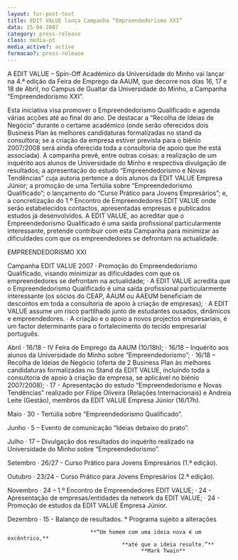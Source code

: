 ```yaml
---
layout: for-post-text
title: EDIT VALUE lança Campanha “Empreendedorismo XXI”
data: 15-04-2007
category: press-release
class: media-pt
media_active?: active
formacao?: press-release
--- 
```


A EDIT VALUE – Spin-Off Académico da Universidade do Minho vai lançar na 4.ª edição da Feira de Emprego da AAUM, que decorre nos dias 16, 17 e 18 de Abril, no Campus de Gualtar da Universidade do Minho, a Campanha “Empreendedorismo XXI”.

Esta iniciativa visa promover o Empreendedorismo Qualificado e agenda várias acções até ao final do ano. De destacar a “Recolha de Ideias de Negócio” durante o certame académico (onde serão oferecidos dois Business Plan às melhores candidaturas formalizadas no stand da consultora; se a criação da empresa estiver prevista para o biénio 2007/2008 será ainda oferecida toda a consultoria de apoio que lhe está associada).
A campanha prevê, entre outras coisas: a realização de um inquérito aos alunos de Universidade do Minho e respectiva divulgação de resultados; a apresentação do estudo “Empreendedorismo e Novas Tendências” cuja autoria pertence a dois alunos da EDIT VALUE Empresa Júnior; a promoção de uma Tertúlia sobre “Empreendedorismo Qualificado”; o lançamento do “Curso Prático para Jovens Empresários”; e, a concretização do 1.º Encontro de Empreendedores EDIT VALUE onde serão estabelecidos contactos, apresentadas empresas e publicados estudos já desenvolvidos.
A EDIT VALUE, ao acreditar que o Empreendedorismo Qualificado é uma saída profissional particularmente interessante, pretende contribuir com esta Campanha para minimizar as dificuldades com que os empreendedores se defrontam na actualidade.
 
EMPREENDEDORISMO XXI
 
Campanha EDIT VALUE 2007
·         Promoção do Empreendedorismo Qualificado, visando minimizar as dificuldades com que os empreendedores se defrontam na actualidade;
·         A EDIT VALUE acredita que o Empreendedorismo Qualificado é uma saída profissional particularmente interessante (os sócios do CEAP, AAUM ou AAEUM beneficiam de descontos em toda a consultoria de apoio à criação de empresas);
·         A EDIT VALUE assume um risco partilhado junto de estudantes ousados, dinâmicos e empreendedores.
·         A criação e o apoio a novos projectos empresariais, é um factor determinante para o fortalecimento do tecido empresarial português.
 
Abril
·         16/18 - IV Feira de Emprego da AAUM (10/18h);
·         16/18 – Inquérito aos alunos da Universidade do Minho sobre “Empreendedorismo”;
·         16/18 – Recolha de Ideias de Negócio (oferta de 2 Business Plan às melhores candidaturas formalizadas no Stand da EDIT VALUE, incluindo toda a consultoria de apoio à criação da empresa, se aplicável no biénio 2007/2008);
·         17 - Apresentação do estudo “Empreendedorismo e Novas Tendências” realizado por Filipe Oliveira (Relações Internacionais) e Andreia Leite (Gestão), membros da EDIT VALUE Empresa Júnior (16/17h).
 
Maio
·         30 - Tertúlia sobre “Empreendedorismo Qualificado”.
 
Junho
·         5 – Evento de comunicação “Ideias debaixo do prato”.
 
Julho
·         17 – Divulgação dos resultados do inquérito realizado na Universidade do Minho sobre “Empreendedorismo”.
 
Setembro
·         26/27 - Curso Prático para Jovens Empresários (1.ª edição).
 
Outubro
·         23/24 - Curso Prático para Jovens Empresários (2.ª edição).
 
Novembro
·         24 – 1.º Encontro de Empreendedores EDIT VALUE;
·         24 - Apresentação de empresas/entidades da network da EDIT VALUE;
·         24 - Promoção de estudos da EDIT VALUE Empresa Júnior.
 
Dezembro
·         15 - Balanço de resultados.
                                                                                * Programa sujeito a alterações
 
 
                              **“Um homem com uma ideia nova é um excêntrico,**
                                        **até que a ideia resulte.”**
                                              **Mark Twain**